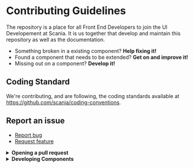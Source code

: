 # Contributing Guidelines

The repository is a place for all Front End Developers to join the UI Developement at Scania. It is us together that develop and maintain this repository as well as the documentation.

- Something broken in a existing component? **Help fixing it!**
- Found a component that needs to be extended? **Get on and improve it!**
- Missing out on a component? **Develop it!**


## Coding Standard

We're contributing, and are following, the coding standards available at https://github.com/scania/coding-conventions.

## Report an issue

- [Report bug](https://github.com/scania-digital-design-system/sdds/issues/new)
- [Request feature](https://github.com/scania-digital-design-system/sdds/issues/new)

<details>
   <summary><strong>Opening a pull request</strong></summary>

1. [Fork the repository](https://guides.github.com/activities/forking/) and clone it locally
   
   ```
   # Clone your fork of the repo 
   git clone https://github.com/<your-github-username>/sdds.git
   ```
   
2. Sync your local to the original “upstream” repository by adding it as a remote. Pull in changes from “upstream” often so that you stay up to date so that when you submit your pull request, merge conflicts will be less likely. Read more [here](https://help.github.com/en/articles/syncing-a-fork). 

   ```
   # Navigate to the newly cloned repo
   cd sdds
   
   # Connect to the original "upstream" repo
   git remote add upstream https://github.com/scania-digital-design-system/sdds.git
   ```
   
3. Create a branch for your edit. To pass travis build process, only create a branch name under one of these labels:
   - `improvement/` for improvement changes
   - `feature/` for a feature solution
   - `bug/` for bug fixes
   
   For example, if you want to create a bug fix, the branch name will be `bug/fix_for_something`.
   
   To create a branch, run the following command:
   
   `git checkout -b <branch-name>`

4. Refers to [any relevant issues](https://github.com/scania-digital-design-system/sdds/issues) in the pull request. For example, write `Fixes #xxx` in the commit message to refers to a specific issue.

5. Open a pull request and write clear title and description in the pull request interface. In the right side of the screen, assign yourself in the pull request and add the correct label. You can also add a reviewer from SDDS team.

</details>

<details>
   <summary><strong>Developing Components</strong></summary>
   
   ### Prerequisites

- Download and install node.js: https://nodejs.org/en/
  
  **NodeJS: use 8.15 or newer stable version of node**

- If you're behind a firewall, CONFIGURE THE PROXY

### Getting the code

- Clone the SDDS repo and install package dependencies: 
```shell
git clone https://github.com/scania-digital-design-system/sdds.git
cd components
npm i
npm start

cd themes/default
npm i
npm start
```

### Running demo and sync with theme project


Start demo and run storybook to preview your components. Add stories to preview in storybook. See components/header/header.stories.js for stories example
```shell
// on sdds/components
npm start

// in a separate terminal
npm run storybook
```
Visit http://localhost:1339/

### Running test

Testing the components is done using the Stencil testing setup that includes unit test and End-to-End test. To test locally run `npm test`
</details>

